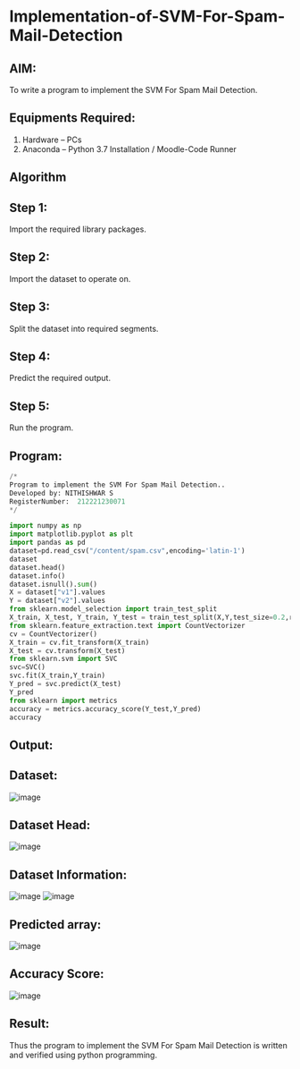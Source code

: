 # Implementation-of-SVM-For-Spam-Mail-Detection

## AIM:
To write a program to implement the SVM For Spam Mail Detection.

## Equipments Required:
1. Hardware – PCs
2. Anaconda – Python 3.7 Installation / Moodle-Code Runner

## Algorithm
## Step 1:
Import the required library packages.
## Step 2:

Import the dataset to operate on.
## Step 3:

Split the dataset into required segments.
## Step 4:

Predict the required output.
## Step 5:

Run the program.
## Program:
```python
/*
Program to implement the SVM For Spam Mail Detection..
Developed by: NITHISHWAR S
RegisterNumber:  212221230071
*/

import numpy as np
import matplotlib.pyplot as plt
import pandas as pd
dataset=pd.read_csv("/content/spam.csv",encoding='latin-1')
dataset
dataset.head()
dataset.info()
dataset.isnull().sum()
X = dataset["v1"].values
Y = dataset["v2"].values
from sklearn.model_selection import train_test_split
X_train, X_test, Y_train, Y_test = train_test_split(X,Y,test_size=0.2,random_state=0)
from sklearn.feature_extraction.text import CountVectorizer
cv = CountVectorizer()
X_train = cv.fit_transform(X_train)
X_test = cv.transform(X_test)
from sklearn.svm import SVC
svc=SVC()
svc.fit(X_train,Y_train)
Y_pred = svc.predict(X_test)
Y_pred
from sklearn import metrics
accuracy = metrics.accuracy_score(Y_test,Y_pred)
accuracy
```

## Output:
## Dataset:
![image](https://user-images.githubusercontent.com/94164665/173334667-7551bf8a-a777-479e-8951-0820173e7638.png)
## Dataset Head:
![image](https://user-images.githubusercontent.com/94164665/173334773-8483e459-92ef-4d03-b94c-a6a349dfed97.png)

## Dataset Information:
![image](https://user-images.githubusercontent.com/94164665/173334841-cc2b2a12-cf6f-479f-a6e0-b50cdffd13ad.png)
![image](https://user-images.githubusercontent.com/94164665/173334923-f5a69fd2-6c86-454c-a698-5074c57ee503.png)

## Predicted array:
![image](https://user-images.githubusercontent.com/94164665/173334997-e3956e18-b9ca-4095-8eab-15b44bab0876.png)
## Accuracy Score:
![image](https://user-images.githubusercontent.com/94164665/173335081-2ec47fe9-877a-41ac-8df1-45b4c28c1394.png)


## Result:
Thus the program to implement the SVM For Spam Mail Detection is written and verified using python programming.
